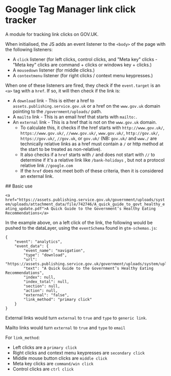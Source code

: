 # Google Tag Manager link click tracker

A module for tracking link clicks on GOV.UK.

When initialised, the JS adds an event listener to the `<body>` of the page with the following listeners:

- A `click` listener (for left clicks, control clicks, and "Meta key" clicks - "Meta key" clicks are command + clicks or windows key + clicks.)
- A `mousedown` listener (for middle clicks.)
- A `contextmenu` listener (for right clicks / context menu keypresses.)

When one of these listeners are fired, they check if the `event.target` is an `<a>` tag with a `href`. If so, it will then check if the link is:

- A `download` link - This is either a href to `assets.publishing.service.gov.uk` or a href on the `www.gov.uk` domain pointing to the `/government/uploads/` path.
- A `mailto` link - This is an email href that starts with `mailto:`.
- An `external` link - This is a href that is not on the `www.gov.uk` domain. 
    - To calculate this, it checks if the href starts with `http://www.gov.uk/`, `https://www.gov.uk/`, `//www.gov.uk/`, `www.gov.uk/`, `http://gov.uk/`, `https://gov.uk/`, `//gov.uk`, or `gov.uk/` (NB: `gov.uk/` and `www./` are technically relative links as a href must contain a `/` or http method at the start to be treated as non-relative).
    - It also checks if a `href` starts with `/` and does not start with `//` to determine if it's a relative link like `/bank-holidays` , but not a protocol relative link `//google.com`
    - If the `href` does not meet both of these criteria, then it is considered an external link.

## Basic use

`<a href="https://assets.publishing.service.gov.uk/government/uploads/system/uploads/attachment_data/file/742746/A_quick_guide_to_govt_healthy_eating_update.pdf">A Quick Guide to the Government’s Healthy Eating Recommendations</a>`

In the example above, on a left click of the link, the following would be pushed to the dataLayer, using the `eventSchema` found in `gtm-schemas.js`:

```
{
    "event": "analytics",
    "event_data": {
        "event_name": "navigation",
        "type": "download",
        "url": "https://assets.publishing.service.gov.uk/government/uploads/system/uploads/attachment_data/file/742746/A_quick_guide_to_govt_healthy_eating_update.pdf",
        "text": "A Quick Guide to the Government’s Healthy Eating Recommendations",
        "index": null,
        "index_total": null,
        "section": null,
        "action": null,
        "external": "false",
        "link_method": "primary click"
    }
}
```

External links would turn `external` to `true` and `type` to `generic link`.

Mailto links would turn `external` to `true` and `type` to `email`

For `link_method`:

- Left clicks are a `primary click`
- Right clicks and context menu keypresses are `secondary click`
- Middle mouse button clicks are `middle click`
- Meta key clicks are `command/win click`
- Control clicks are `ctrl click`
